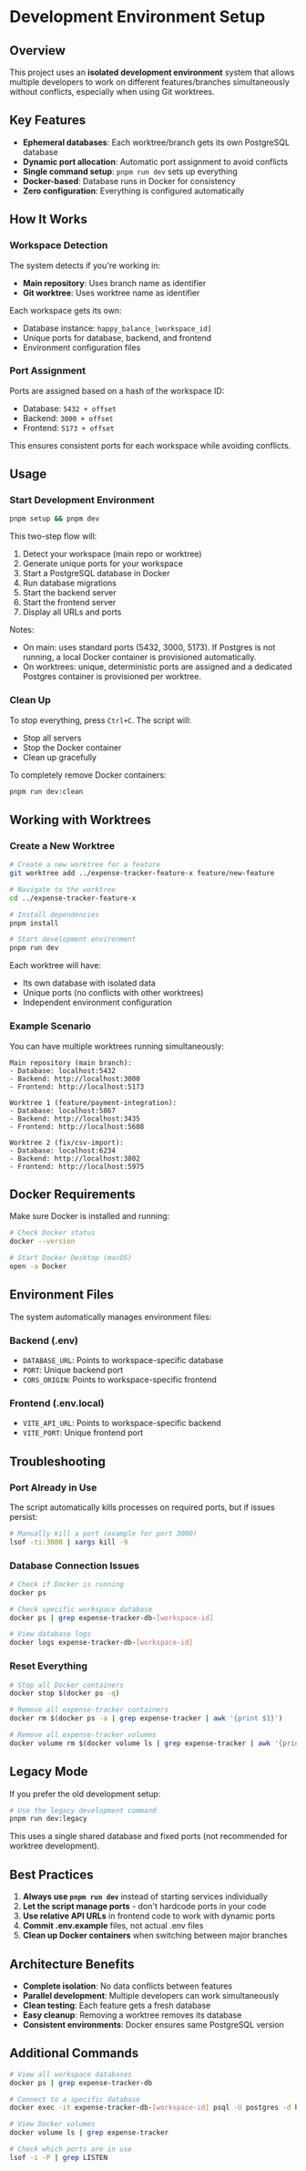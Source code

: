 # Development Environment Setup

## Overview

This project uses an **isolated development environment** system that allows multiple developers to work on different features/branches simultaneously without conflicts, especially when using Git worktrees.

## Key Features

- **Ephemeral databases**: Each worktree/branch gets its own PostgreSQL database
- **Dynamic port allocation**: Automatic port assignment to avoid conflicts
- **Single command setup**: `pnpm run dev` sets up everything
- **Docker-based**: Database runs in Docker for consistency
- **Zero configuration**: Everything is configured automatically

## How It Works

### Workspace Detection

The system detects if you're working in:
- **Main repository**: Uses branch name as identifier
- **Git worktree**: Uses worktree name as identifier

Each workspace gets its own:
- Database instance: `happy_balance_[workspace_id]`
- Unique ports for database, backend, and frontend
- Environment configuration files

### Port Assignment

Ports are assigned based on a hash of the workspace ID:
- Database: `5432 + offset`
- Backend: `3000 + offset`
- Frontend: `5173 + offset`

This ensures consistent ports for each workspace while avoiding conflicts.

## Usage

### Start Development Environment

```bash
pnpm setup && pnpm dev
```

This two-step flow will:
1. Detect your workspace (main repo or worktree)
2. Generate unique ports for your workspace
3. Start a PostgreSQL database in Docker
4. Run database migrations
5. Start the backend server
6. Start the frontend server
7. Display all URLs and ports

Notes:
- On main: uses standard ports (5432, 3000, 5173). If Postgres is not running, a local Docker container is provisioned automatically.
- On worktrees: unique, deterministic ports are assigned and a dedicated Postgres container is provisioned per worktree.

### Clean Up

To stop everything, press `Ctrl+C`. The script will:
- Stop all servers
- Stop the Docker container
- Clean up gracefully

To completely remove Docker containers:

```bash
pnpm run dev:clean
```

## Working with Worktrees

### Create a New Worktree

```bash
# Create a new worktree for a feature
git worktree add ../expense-tracker-feature-x feature/new-feature

# Navigate to the worktree
cd ../expense-tracker-feature-x

# Install dependencies
pnpm install

# Start development environment
pnpm run dev
```

Each worktree will have:
- Its own database with isolated data
- Unique ports (no conflicts with other worktrees)
- Independent environment configuration

### Example Scenario

You can have multiple worktrees running simultaneously:

```
Main repository (main branch):
- Database: localhost:5432
- Backend: http://localhost:3000
- Frontend: http://localhost:5173

Worktree 1 (feature/payment-integration):
- Database: localhost:5867
- Backend: http://localhost:3435
- Frontend: http://localhost:5608

Worktree 2 (fix/csv-import):
- Database: localhost:6234
- Backend: http://localhost:3802
- Frontend: http://localhost:5975
```

## Docker Requirements

Make sure Docker is installed and running:

```bash
# Check Docker status
docker --version

# Start Docker Desktop (macOS)
open -a Docker
```

## Environment Files

The system automatically manages environment files:

### Backend (.env)
- `DATABASE_URL`: Points to workspace-specific database
- `PORT`: Unique backend port
- `CORS_ORIGIN`: Points to workspace-specific frontend

### Frontend (.env.local)
- `VITE_API_URL`: Points to workspace-specific backend
- `VITE_PORT`: Unique frontend port

## Troubleshooting

### Port Already in Use

The script automatically kills processes on required ports, but if issues persist:

```bash
# Manually kill a port (example for port 3000)
lsof -ti:3000 | xargs kill -9
```

### Database Connection Issues

```bash
# Check if Docker is running
docker ps

# Check specific workspace database
docker ps | grep expense-tracker-db-[workspace-id]

# View database logs
docker logs expense-tracker-db-[workspace-id]
```

### Reset Everything

```bash
# Stop all Docker containers
docker stop $(docker ps -q)

# Remove all expense-tracker containers
docker rm $(docker ps -a | grep expense-tracker | awk '{print $1}')

# Remove all expense-tracker volumes
docker volume rm $(docker volume ls | grep expense-tracker | awk '{print $2}')
```

## Legacy Mode

If you prefer the old development setup:

```bash
# Use the legacy development command
pnpm run dev:legacy
```

This uses a single shared database and fixed ports (not recommended for worktree development).

## Best Practices

1. **Always use `pnpm run dev`** instead of starting services individually
2. **Let the script manage ports** - don't hardcode ports in your code
3. **Use relative API URLs** in frontend code to work with dynamic ports
4. **Commit .env.example** files, not actual .env files
5. **Clean up Docker containers** when switching between major branches

## Architecture Benefits

- **Complete isolation**: No data conflicts between features
- **Parallel development**: Multiple developers can work simultaneously
- **Clean testing**: Each feature gets a fresh database
- **Easy cleanup**: Removing a worktree removes its database
- **Consistent environments**: Docker ensures same PostgreSQL version

## Additional Commands

```bash
# View all workspace databases
docker ps | grep expense-tracker-db

# Connect to a specific database
docker exec -it expense-tracker-db-[workspace-id] psql -U postgres -d happy_balance_[workspace_id]

# View Docker volumes
docker volume ls | grep expense-tracker

# Check which ports are in use
lsof -i -P | grep LISTEN
```